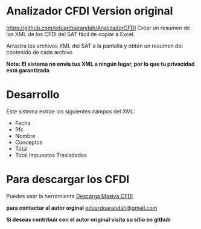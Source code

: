 # Analizador CFDI Version original 
https://github.com/eduardoarandah/AnalizadorCFDI 
Crear un resumen de los XML de los CFDI del SAT fácil de copiar a Excel.

Arrastra los archivos XML del SAT a la pantalla y obtén un resumen del contenido de cada archivo

**Nota: El sistema no envía tus XML a ningún lugar, por lo que tu privacidad está garantizada**

<!--## Cómo usar

**Para usar [click aquí](https://analizador-cfdi.netlify.com)**

![ejemplo1](https://user-images.githubusercontent.com/4065733/38106353-f1a258be-334b-11e8-98ac-6206ddacb1ae.png)

-->
# Desarrollo

Este sistema extrae los siguientes campos del XML:

- Fecha
- Rfc
- Nombre
- Conceptos
- Total
- Total Impuestos Trasladados

# Para descargar los CFDI

Puedes usar la herramienta [Descarga Masiva CFDI](https://github.com/eduardoarandah/DescargaMasivaCFDI)


<!--**Contáctame si necesitas ayuda:**  -->
**para contactar al autor orginal**
eduardoarandah@gmail.com

**Si deseas contribuir con el autor original visita su sitio en github**

<!--Puedes hacerlo via paypal en el siguiente enlace
[https://eduardoarandah.github.io/](https://eduardoarandah.github.io/) -->

<!-- ![donar](https://user-images.githubusercontent.com/4065733/38109725-587af320-3356-11e8-941a-7215489a9286.png)-->
